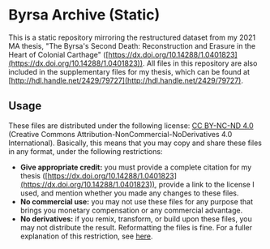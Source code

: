 # Byrsa Archive (Static)
 This is a static repository mirroring the restructured dataset from my 2021 MA thesis, "The Byrsa's Second Death: Reconstruction and Erasure in the Heart of Colonial Carthage" ([https://dx.doi.org/10.14288/1.0401823](https://dx.doi.org/10.14288/1.0401823)). All files in this repository are also included in the supplementary files for my thesis, which can be found at [http://hdl.handle.net/2429/79727](http://hdl.handle.net/2429/79727).
 
## Usage
These files are distributed under the following license: [CC BY-NC-ND 4.0](https://creativecommons.org/licenses/by-nc-nd/4.0/) (Creative Commons Attribution-NonCommercial-NoDerivatives 4.0 International). Basically, this means that you may copy and share these files in any format, under the following restrictions:

- **Give appropriate credit:** you must provide a complete citation for my thesis ([https://dx.doi.org/10.14288/1.0401823](https://dx.doi.org/10.14288/1.0401823)), provide a link to the license I used, and mention whether you made any changes to these files.
- **No commercial use:** you may not use these files for any purpose that brings you monetary compensation or any commercial advantage.
- **No derivatives:** if you remix, transform, or build upon these files, you may not distribute the result. Reformatting the files is fine. For a fuller explanation of this restriction, see [here](https://creativecommons.org/faq/#when-is-my-use-considered-an-adaptation).
 
